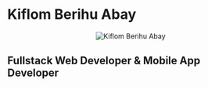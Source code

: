 # Kiflom Berihu Abay

<p align="center">
  <img src="https://res.cloudinary.com/dpheomaz9/image/upload/v1740572514/144546891_fq7aqn.jpg" alt="Kiflom Berihu Abay">
</p>

## Fullstack Web Developer & Mobile App Developer

